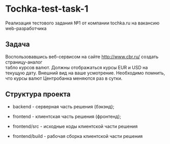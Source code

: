 Tochka-test-task-1
========================

Реализация тестового задания №1 от компании tochka.ru 
на вакансию web-разработчика


Задача
-------

Воспользовавшись веб-сервисом на сайте 
http://www.cbr.ru/ создать страницу-аналог  
табло курсов валют. Должны отображаться курсы EUR и USD на текущую дату. 
Внешний вид на ваше усмотрение. Необходимо помнить, что
курсы валют Центробанка меняются раз в сутки.


Структура проекта
-----------------

*  backend  - серверная часть решения (бэкэнд);

*  frontend - клиентская часть решения (фронтенд);

  * frontend/src   - исходные коды клиентской части решения
  * frontend/build - рабочая сборка клиентской части решения
